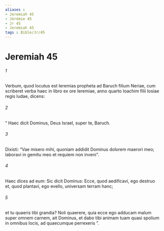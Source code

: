 ```yaml
---
aliases : 
- Jeremiah 45
- Jérémie 45
- Jr 45
- Jeremiah 45
tags : Bible/Jr/45
---
```


# Jeremiah 45

###### 1
Verbum, quod locutus est Ieremias propheta ad Baruch filium Neriae, cum scriberet verba haec in libro ex ore Ieremiae, anno quarto Ioachim filii Iosiae regis Iudae, dicens: 
###### 2
“ Haec dicit Dominus, Deus Israel, super te, Baruch. 
###### 3
Dixisti: “Vae misero mihi, quoniam addidit Dominus dolorem maerori meo; laboravi in gemitu meo et requiem non inveni”. 
###### 4
Haec dices ad eum: Sic dicit Dominus: Ecce, quod aedificavi, ego destruo et, quod plantavi, ego evello, universam terram hanc; 
###### 5
et tu quaeris tibi grandia? Noli quaerere, quia ecce ego adducam malum super omnem carnem, ait Dominus, et dabo tibi animam tuam quasi spolium in omnibus locis, ad quaecumque perrexeris ”.
